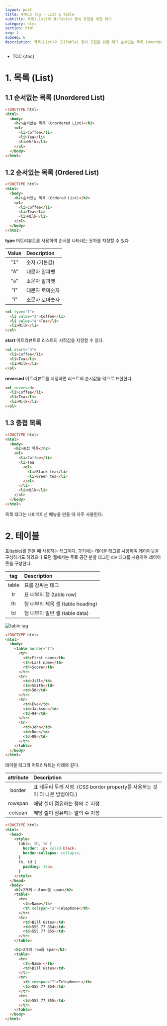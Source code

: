 ```yaml
---
layout: post
title: HTML5 Tag - List & Table
subtitle: 목록(List)와 표(Table) 형식 표현을 위한 태그
category: html
section: html
seq: 1
subseq: 6
description: 목록(List)와 표(Table) 형식 표현을 위한 태그 순서없는 목록 (Unordered List) 순서있는 목록 (Ordered List) 중첩 목록 테이블
---
```


* TOC
{:toc}

# 1. 목록 (List)

## 1.1 순서없는 목록 (Unordered List)

```html
<!DOCTYPE html>
<html>
  <body>
    <h2>순서없는 목록 (Unordered List)</h2>
    <ul>
      <li>Coffee</li>
      <li>Tea</li>
      <li>Milk</li>
    </ul>
  </body>
</html>
```

<div class="result"></div>

## 1.2 순서있는 목록 (Ordered List)

```html
<!DOCTYPE html>
<html>
  <body>
    <h2>순서있는 목록 (Ordered List)</h2>
    <ol>
      <li>Coffee</li>
      <li>Tea</li>
      <li>Milk</li>
    </ol>
  </body>
</html>
```

<div class="result"></div>

<strong>type</strong> 어트리뷰트를 사용하여 순서를 나타내는 문자를 지정할 수 있다

| Value       | Description |
| :---------: |:------------|
| "1"         | 숫자 (기본값)
| "A"         | 대문자 알파벳
| "a"         | 소문자 알파벳
| "I"         | 대문자 로마숫자
| "i"         | 소문자 로마숫자

```html
<ol type="I">
  <li value="2">Coffee</li>
  <li value="4">Tea</li>
  <li>Milk</li>
</ol>
```

<div class="result"></div>

<strong>start</strong> 어트리뷰트로 리스트의 시작값을 지정할 수 있다.

```html
<ol start="3">
  <li>Coffee</li>
  <li>Tea</li>
  <li>Milk</li>
</ol>
```

<div class="result"></div>

<strong>reversed</strong> 어트리뷰트를 지정하면 리스트의 순서값을 역으로 표현한다.

```html
<ol reversed>
  <li>Coffee</li>
  <li>Tea</li>
  <li>Milk</li>
</ol>
```

<div class="result"></div>

## 1.3 중첩 목록

```html
<!DOCTYPE html>
<html>
  <body>
    <h2>중첩 목록</h2>
    <ul>
      <li>Coffee</li>
      <li>Tea
        <ol>
          <li>Black tea</li>
          <li>Green tea</li>
        </ol>
      </li>
      <li>Milk</li>
    </ul>
  </body>
</html>
```

<div class="result"></div>

목록 태그는 내비게이션 메뉴를 만들 때 자주 사용된다.

# 2. 테이블

표(table)를 만들 때 사용하는 태그이다. 과거에는 테이블 태그를 사용하여 레이아웃을 구성하기도 하였으나 모던 웹에서는 주로 공간 분할 태그인 div 태그를 사용하여 레이아웃을 구성한다.

| tag       | Description |
| :-------: |:------------|
| table     | 표를 감싸는 태그
| tr        | 표 내부의 행 (table row)
| th        | 행 내부의 제목 셀 (table heading)
| td        | 행 내부의 일반 셀 (table data)

![table tag](/img/html_table_structure.gif)

```html
<!DOCTYPE html>
<html>
  <body>
    <table border="1">
      <tr>
        <th>First name</th>
        <th>Last name</th>
        <th>Score</th>
      </tr>
      <tr>
        <td>Jill</td>
        <td>Smith</td>
        <td>50</td>
      </tr>
      <tr>
        <td>Eve</td>
        <td>Jackson</td>
        <td>94</td>
      </tr>
      <tr>
        <td>John</td>
        <td>Doe</td>
        <td>80</td>
      </tr>
    </table>
  </body>
</html>
```

<div class="result"></div>

테이블 태그의 어트리뷰트는 아래와 같다.

| attribute     | Description |
| :-----------: |:------------|
| border        | 표 테두리 두께 지정. (CSS border property를 사용하는 것이 더 나은 방법이다.)
| rowspan       | 해당 셀이 점유하는 행의 수 지정
| colspan       | 해당 셀이 점유하는 열의 수 지정

```html
<!DOCTYPE html>
<html>
  <head>
    <style>
      table, th, td {
        border: 1px solid black;
        border-collapse: collapse;
      }
      th, td {
        padding: 15px;
      }
    </style>
  </head>
  <body>
    <h2>2개의 culumn을 span</h2>
    <table>
      <tr>
        <th>Name</th>
        <th colspan="2">Telephone</th>
      </tr>
      <tr>
        <td>Bill Gates</td>
        <td>555 77 854</td>
        <td>555 77 855</td>
      </tr>
    </table>

    <h2>2개의 row를 span</h2>
    <table>
      <tr>
        <th>Name:</th>
        <td>Bill Gates</td>
      </tr>
      <tr>
        <th rowspan="2">Telephone:</th>
        <td>555 77 854</td>
      </tr>
      <tr>
        <td>555 77 855</td>
      </tr>
    </table>
  </body>
</html>
```

<div class="result"></div>
